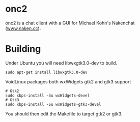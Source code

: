 # onc2

onc2 is a chat client with a GUI for Michael Kohn's Nakenchat (www.naken.cc).

# Building
Under Ubuntu you will need libwxgtk3.0-dev to build.

```
sudo apt-get install libwxgtk3.0-dev
```

VoidLinux packages both wxWidgets gtk2 and gtk3 support

```
# Gtk2
sudo xbps-install -Su wxWidgets-devel
# Gtk3
sudo xbps-install -Su wxWidgets-gtk3-devel

```

You should then edit the Makefile to target gtk2 or gtk3.
